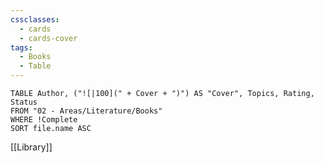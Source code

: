 ```yaml
---
cssclasses:
  - cards
  - cards-cover
tags:
  - Books
  - Table
---
```


```dataview
TABLE Author, ("![|100](" + Cover + ")") AS "Cover", Topics, Rating, Status
FROM "02 - Areas/Literature/Books"
WHERE !Complete
SORT file.name ASC
```


[[Library]]